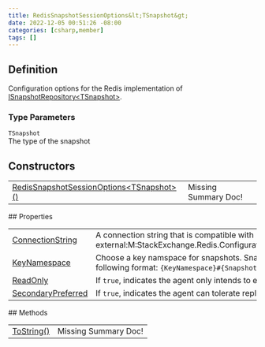 ```yaml
---
title: RedisSnapshotSessionOptions&lt;TSnapshot&gt;
date: 2022-12-05 00:51:26 -08:00
categories: [csharp,member]
tags: []
---
```


## Definition

Configuration options for the Redis implementation of <a href='/posts/csharp.member.entitydb.abstractions.snapshots.isnapshotrepository`1/'>ISnapshotRepository&lt;TSnapshot&gt;</a>.

### Type Parameters
`TSnapshot`<br />The type of the snapshot
## Constructors
<table><tr><td><!--/posts/csharp.member.entitydb.redis.sessions.redissnapshotsessionoptions`1-.ctor#.../--><a href='#'>RedisSnapshotSessionOptions&lt;TSnapshot&gt;()</a></td><td>Missing Summary Doc!</td></tr></table>
## Properties
<table><tr><td><!--/posts/csharp.member.entitydb.redis.sessions.redissnapshotsessionoptions`1.connectionstring/--><a href='#'>ConnectionString</a></td><td>
A connection string that is compatible with [see external:M:StackExchange.Redis.ConfigurationOptions.Parse(System.String)]</td></tr><tr><td><!--/posts/csharp.member.entitydb.redis.sessions.redissnapshotsessionoptions`1.keynamespace/--><a href='#'>KeyNamespace</a></td><td>
Choose a key namspace for snapshots. Snapshots are stored with keys in the following format:
<code class='language-plaintext highlighter-rouge'>{KeyNamespace}#{SnapshotId}@{SnapshotVersionNumber}</code></td></tr><tr><td><!--/posts/csharp.member.entitydb.redis.sessions.redissnapshotsessionoptions`1.readonly/--><a href='#'>ReadOnly</a></td><td>
If <code class='language-plaintext highlighter-rouge'>true</code>, indicates the agent only intends to execute queries.
</td></tr><tr><td><!--/posts/csharp.member.entitydb.redis.sessions.redissnapshotsessionoptions`1.secondarypreferred/--><a href='#'>SecondaryPreferred</a></td><td>
If <code class='language-plaintext highlighter-rouge'>true</code>, indicates the agent can tolerate replication lag for queries.
</td></tr></table>
## Methods
<table><tr><td><!--/posts/csharp.member.entitydb.redis.sessions.redissnapshotsessionoptions`1.tostring/--><a href='#'>ToString()</a></td><td>Missing Summary Doc!</td></tr></table>
